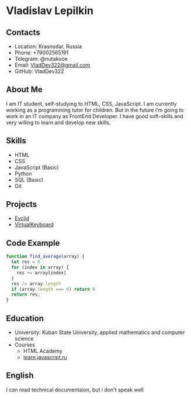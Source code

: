 # Vladislav Lepilkin

## Contacts
* Location: Krasnodar, Russia
* Phone: +79002565191
* Telegram: @nutakooe
* Email: VladDev322@gmail.com
* GitHub: VladDev322

## About Me
I am IT student, self-studying to HTML, CSS, JavaScript. I am currently working as a programming tutor for children. But in the future i'm going to work in an IT company as FrontEnd Developer.
I have good soft-skills and very willing to learn and develop new skills.

## Skills
* HTML
* CSS
* JavaScript (Basic)
* Python
* SQL (Basic)
* Git

## Projects
* [Evclid](https://vladdev322.github.io/Evclid/)
* [VirtualKeyboard](https://vladdev322.github.io/virtual-keyboard/)

## Code Example
```javascript
function find_average(array) {
  let res = 0
  for (index in array) {
    res += array[index]
  }
  res /= array.length
  if (array.length === 0) return 0
  return res;
}
```

## Education 
* University: Kuban State University, applied mathematics and computer science
* Courses 
  * HTML Academy
  * [learn.javascript.ru](https://learn.javascript.ru/)

## English
I can read technical documentaion, but i don't speak well